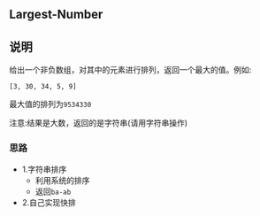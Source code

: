 ## Largest-Number

## 说明
给出一个非负数组，对其中的元素进行排列，返回一个最大的值。例如:

```
[3, 30, 34, 5, 9]
```

最大值的排列为`9534330`

注意:结果是大数，返回的是字符串(请用字符串操作)

### 思路

* 1.字符串排序
	* 利用系统的排序
	* 返回`ba-ab`
* 2.自己实现快排